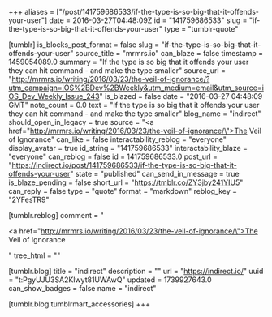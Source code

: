 +++
aliases = ["/post/141759686533/if-the-type-is-so-big-that-it-offends-your-user"]
date = 2016-03-27T04:48:09Z
id = "141759686533"
slug = "if-the-type-is-so-big-that-it-offends-your-user"
type = "tumblr-quote"

[tumblr]
is_blocks_post_format = false
slug = "if-the-type-is-so-big-that-it-offends-your-user"
source_title = "mrmrs.io"
can_blaze = false
timestamp = 1459054089.0
summary = "If the type is so big that it offends your user they can hit command - and make the type smaller"
source_url = "http://mrmrs.io/writing/2016/03/23/the-veil-of-ignorance/?utm_campaign=iOS%2BDev%2BWeekly&utm_medium=email&utm_source=iOS_Dev_Weekly_Issue_243"
is_blazed = false
date = "2016-03-27 04:48:09 GMT"
note_count = 0.0
text = "If the type is so big that it offends your user they can hit command - and make the type smaller"
blog_name = "indirect"
should_open_in_legacy = true
source = "<a href=\"http://mrmrs.io/writing/2016/03/23/the-veil-of-ignorance/\">The Veil of Ignorance</a>"
can_like = false
interactability_reblog = "everyone"
display_avatar = true
id_string = "141759686533"
interactability_blaze = "everyone"
can_reblog = false
id = 141759686533.0
post_url = "https://indirect.io/post/141759686533/if-the-type-is-so-big-that-it-offends-your-user"
state = "published"
can_send_in_message = true
is_blaze_pending = false
short_url = "https://tmblr.co/ZY3jby241YIU5"
can_reply = false
type = "quote"
format = "markdown"
reblog_key = "2YFesTR9"

[tumblr.reblog]
comment = "<p><a href=\"http://mrmrs.io/writing/2016/03/23/the-veil-of-ignorance/\">The Veil of Ignorance</a></p>"
tree_html = ""

[tumblr.blog]
title = "indirect"
description = ""
url = "https://indirect.io/"
uuid = "t:PgyUJU3SA2Klwyt81UWAwQ"
updated = 1739927643.0
can_show_badges = false
name = "indirect"

[tumblr.blog.tumblrmart_accessories]
+++
